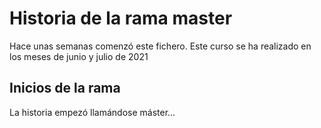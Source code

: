 # Historia de la rama master 

Hace unas semanas comenzó este fichero. Este curso se ha realizado en los meses de junio y julio de 2021

## Inicios de la rama

La historia empezó llamándose máster...
